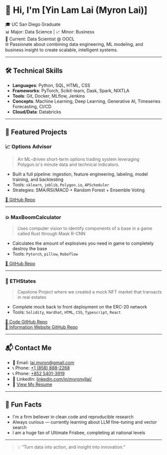 # 👋 Hi, I'm [Yin Lam Lai (Myron Lai)]

🎓 UC San Diego Graduate  
📊 Major: Data Science | 📈 Minor: Business  
💼 Current: Data Scientist @ OOCL  
🌐 Passionate about combining data engineering, ML modeling, and business insight to create scalable, intelligent systems.

---

## 🛠️ Technical Skills

- **Languages**: Python, SQL, HTML, CSS 
- **Frameworks**: PyTorch, Scikit-learn, Dask, Spark, NIXTLA
- **Tools**: Git, Docker, MLflow, Jenkins  
- **Concepts**: Machine Learning, Deep Learning, Generative AI, Timeseries Forecasting, CI/CD  
- **Cloud/Data**: Databricks

---

## 🚀 Featured Projects

### 📈 Options Advisor
> An ML-driven short-term options trading system leveraging Polygon.io's minute data and technical indicators.
- Built a full pipeline: ingestion, feature engineering, labeling, model training, and backtesting
- Tools: `sklearn`, `joblib`, `Polygon.io`, `APScheduler`
- Strategies: SMA/RSI/MACD + Random Forest + Ensemble Voting

[🔗 GitHub Repo](https://github.com/YLSphere/stonk)

---

### 💥 MaxBoomCalculator
> Uses computer vision to identify components of a base in a game called Rust through Mask R-CNN
- Calculates the amount of explosives you need in game to completely destroy the base
- Tools: `Pytorch`, `pillow`, `Roboflow`

[🔗 GitHub Repo](https://github.com/YLSphere/MaxBoomCalculator)

---

### 🏡 ETHStates
> Capstone Project where we created a mock NFT market that transacts in real estates
- Complete mock back to front deployment on the ERC-20 network
- Tools: `Solidity`, `Hardhat`, `HTML`, `CSS`, `Typescript`, `React`

[🔗 Code GitHub Repo](https://github.com/YLSphere/DSC180_ethstates)<br>
[🔗 Information Website GitHub Repo](https://github.com/YLSphere/ethstates_project_website)

---

## 📬 Contact Me

- 📧 Email: [lai.myron@gmail.com](mailto:lai.myron@gmail.com)  
- 📞 Phone: [+1 (858) 888-2268](tel:+18588882268)
- 📞 Phone: [+852 5401-3919](tel:+85254013919)  
- 💼 LinkedIn: [linkedin.com/in/myronyllai/](https://www.linkedin.com/in/myronyllai/)  
- 📄 [View My Resume](https://github.com/YLSphere/YLSphere/blob/main/Resume_Yin_Lam_Lai_UK.pdf)

---

## 🧠 Fun Facts

- I'm a firm believer in clean code and reproducible research
- Always curious — currently learning about LLM fine-tuning and vector search
- I am a huge fan of Ultimate Frisbee, completing at national levels

---

> 💡 “Turn data into action, and insight into innovation.”
